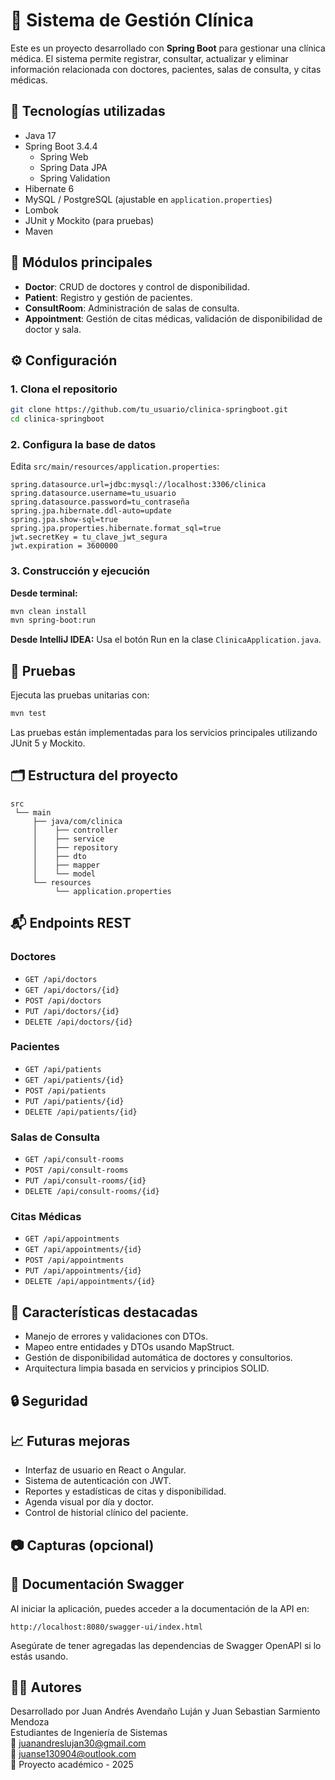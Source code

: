 # 🏥 Sistema de Gestión Clínica

Este es un proyecto desarrollado con **Spring Boot** para gestionar una clínica médica. El sistema permite registrar, consultar, actualizar y eliminar información relacionada con doctores, pacientes, salas de consulta, y citas médicas.

## 🚀 Tecnologías utilizadas

- Java 17 
- Spring Boot 3.4.4
  - Spring Web
  - Spring Data JPA
  - Spring Validation
- Hibernate 6
- MySQL / PostgreSQL (ajustable en `application.properties`)
- Lombok
- JUnit y Mockito (para pruebas)
- Maven

## 🧩 Módulos principales

- **Doctor**: CRUD de doctores y control de disponibilidad.
- **Patient**: Registro y gestión de pacientes.
- **ConsultRoom**: Administración de salas de consulta.
- **Appointment**: Gestión de citas médicas, validación de disponibilidad de doctor y sala.

## ⚙️ Configuración

### 1. Clona el repositorio

```bash
git clone https://github.com/tu_usuario/clinica-springboot.git
cd clinica-springboot
```

### 2. Configura la base de datos

Edita `src/main/resources/application.properties`:

```properties
spring.datasource.url=jdbc:mysql://localhost:3306/clinica
spring.datasource.username=tu_usuario
spring.datasource.password=tu_contraseña
spring.jpa.hibernate.ddl-auto=update
spring.jpa.show-sql=true
spring.jpa.properties.hibernate.format_sql=true
jwt.secretKey = tu_clave_jwt_segura
jwt.expiration = 3600000
```

### 3. Construcción y ejecución

**Desde terminal:**
```bash
mvn clean install
mvn spring-boot:run
```

**Desde IntelliJ IDEA:**
Usa el botón Run en la clase `ClinicaApplication.java`.

## 🧪 Pruebas

Ejecuta las pruebas unitarias con:

```bash
mvn test
```

Las pruebas están implementadas para los servicios principales utilizando JUnit 5 y Mockito.

## 🗂️ Estructura del proyecto

```
src
 └── main
     ├── java/com/clinica
     │    ├── controller
     │    ├── service
     │    ├── repository
     │    ├── dto
     │    ├── mapper
     │    └── model
     └── resources
          └── application.properties
```

## 📬 Endpoints REST

### Doctores
- `GET /api/doctors`
- `GET /api/doctors/{id}`
- `POST /api/doctors`
- `PUT /api/doctors/{id}`
- `DELETE /api/doctors/{id}`

### Pacientes
- `GET /api/patients`
- `GET /api/patients/{id}`
- `POST /api/patients`
- `PUT /api/patients/{id}`
- `DELETE /api/patients/{id}`

### Salas de Consulta
- `GET /api/consult-rooms`
- `POST /api/consult-rooms`
- `PUT /api/consult-rooms/{id}`
- `DELETE /api/consult-rooms/{id}`

### Citas Médicas
- `GET /api/appointments`
- `GET /api/appointments/{id}`
- `POST /api/appointments`
- `PUT /api/appointments/{id}`
- `DELETE /api/appointments/{id}`

## 📌 Características destacadas

- Manejo de errores y validaciones con DTOs.
- Mapeo entre entidades y DTOs usando MapStruct.
- Gestión de disponibilidad automática de doctores y consultorios.
- Arquitectura limpia basada en servicios y principios SOLID.

## 🔒 Seguridad

## 📈 Futuras mejoras

- Interfaz de usuario en React o Angular.
- Sistema de autenticación con JWT.
- Reportes y estadísticas de citas y disponibilidad.
- Agenda visual por día y doctor.
- Control de historial clínico del paciente.

## 📷 Capturas (opcional)

## 🧾 Documentación Swagger

Al iniciar la aplicación, puedes acceder a la documentación de la API en:

```
http://localhost:8080/swagger-ui/index.html
```

Asegúrate de tener agregadas las dependencias de Swagger OpenAPI si lo estás usando.

## 👨‍💻 Autores

Desarrollado por Juan Andrés Avendaño Luján y Juan Sebastian Sarmiento Mendoza  
Estudiantes de Ingeniería de Sistemas  
📧 juanandreslujan30@gmail.com  
📧  juanse130904@outlook.com    
📅 Proyecto académico - 2025
